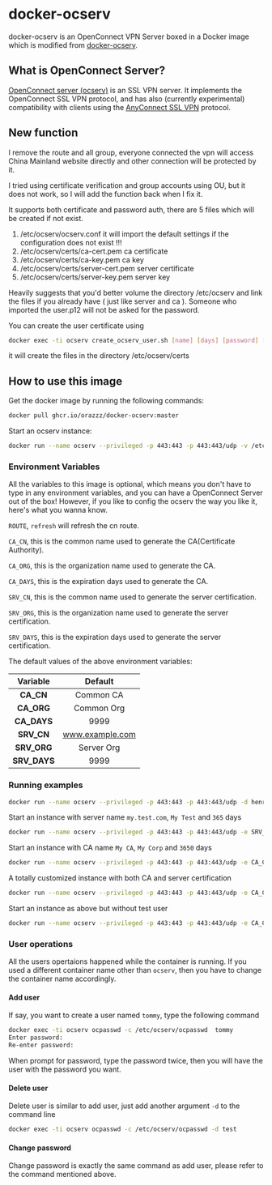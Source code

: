# docker-ocserv

docker-ocserv is an OpenConnect VPN Server boxed in a Docker image which is modified from [docker-ocserv](https://github.com/TommyLau/docker-ocserv).


## What is OpenConnect Server?

[OpenConnect server (ocserv)](http://www.infradead.org/ocserv/) is an SSL VPN server. It implements the OpenConnect SSL VPN protocol, and has also (currently experimental) compatibility with clients using the [AnyConnect SSL VPN](http://www.cisco.com/c/en/us/support/security/anyconnect-vpn-client/tsd-products-support-series-home.html) protocol.

## New function

I remove the route and all group, everyone connected the vpn will access China Mainland website directly and other connection will be protected by it.

I tried using certificate verification and group accounts using OU, but it does not work, so I will add the function back when I fix it.

It supports both certificate and password auth, there are 5 files which will be created if not exist.

1. /etc/ocserv/ocserv.conf it will import the default settings if the configuration does not exist !!!
2. /etc/ocserv/certs/ca-cert.pem ca certificate
3. /etc/ocserv/certs/ca-key.pem ca key
4. /etc/ocserv/certs/server-cert.pem server certificate
5. /etc/ocserv/certs/server-key.pem server key

Heavily suggests that you'd better volume the directory /etc/ocserv and link the files if you already have ( just like server and ca ). Someone who imported the user.p12 will not be asked for the password.

You can create the user certificate using

```bash
docker exec -ti ocserv create_ocserv_user.sh [name] [days] [password] [output name]
```
it will create the files in the directory /etc/ocserv/certs

## How to use this image

Get the docker image by running the following commands:

```bash
docker pull ghcr.io/orazzz/docker-ocserv:master
```

Start an ocserv instance:

```bash
docker run --name ocserv --privileged -p 443:443 -p 443:443/udp -v /etc/ocserv:/etc/ocserv -d henry42/docker-ocserv
```

### Environment Variables

All the variables to this image is optional, which means you don't have to type in any environment variables, and you can have a OpenConnect Server out of the box! However, if you like to config the ocserv the way you like it, here's what you wanna know.

`ROUTE`, `refresh` will refresh the cn route.

`CA_CN`, this is the common name used to generate the CA(Certificate Authority).

`CA_ORG`, this is the organization name used to generate the CA.

`CA_DAYS`, this is the expiration days used to generate the CA.

`SRV_CN`, this is the common name used to generate the server certification.

`SRV_ORG`, this is the organization name used to generate the server certification.

`SRV_DAYS`, this is the expiration days used to generate the server certification.

The default values of the above environment variables:

|   Variable   |     Default     |
|:------------:|:---------------:|
|  **CA_CN**   |   Common CA     |
|  **CA_ORG**  |   Common Org    |
| **CA_DAYS**  |       9999      |
|  **SRV_CN**  | www.example.com |
| **SRV_ORG**  |    Server Org   |
| **SRV_DAYS** |       9999      |

### Running examples

```bash
docker run --name ocserv --privileged -p 443:443 -p 443:443/udp -d henry42/docker-ocserv
```

Start an instance with server name `my.test.com`, `My Test` and `365` days

```bash
docker run --name ocserv --privileged -p 443:443 -p 443:443/udp -e SRV_CN=my.test.com -e SRV_ORG="My Test" -e SRV_DAYS=365 -d henry42/docker-ocserv
```

Start an instance with CA name `My CA`, `My Corp` and `3650` days

```bash
docker run --name ocserv --privileged -p 443:443 -p 443:443/udp -e CA_CN="My CA" -e CA_ORG="My Corp" -e CA_DAYS=3650 -d henry42/docker-ocserv
```

A totally customized instance with both CA and server certification

```bash
docker run --name ocserv --privileged -p 443:443 -p 443:443/udp -e CA_CN="My CA" -e CA_ORG="My Corp" -e CA_DAYS=3650 -e SRV_CN=my.test.com -e SRV_ORG="My Test" -e SRV_DAYS=365 -d henry42/docker-ocserv
```

Start an instance as above but without test user

```bash
docker run --name ocserv --privileged -p 443:443 -p 443:443/udp -e CA_CN="My CA" -e CA_ORG="My Corp" -e CA_DAYS=3650 -e SRV_CN=my.test.com -e SRV_ORG="My Test" -e SRV_DAYS=365 -v /some/path/to/ocpasswd:/etc/ocserv/ocpasswd -d henry42/docker-ocserv
```


### User operations

All the users opertaions happened while the container is running. If you used a different container name other than `ocserv`, then you have to change the container name accordingly.

#### Add user

If say, you want to create a user named `tommy`, type the following command

```bash
docker exec -ti ocserv ocpasswd -c /etc/ocserv/ocpasswd  tommy
Enter password:
Re-enter password:
```

When prompt for password, type the password twice, then you will have the user with the password you want.


#### Delete user

Delete user is similar to add user, just add another argument `-d` to the command line

```bash
docker exec -ti ocserv ocpasswd -c /etc/ocserv/ocpasswd -d test
```

#### Change password

Change password is exactly the same command as add user, please refer to the command mentioned above.
